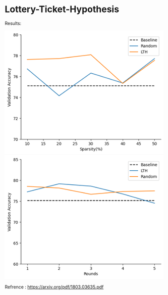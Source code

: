 # Lottery-Ticket-Hypothesis

Results:

![Screenshot](sparsity_vs_accuracy.png)
![Screenshot](rounds_vs_accuracy.png)

Refrence : https://arxiv.org/pdf/1803.03635.pdf
